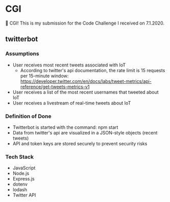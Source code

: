 # CGI
:wave: CGI! This is my submission for the Code Challenge I received on 7.1.2020.

## twitterbot

### Assumptions
* User receives most recent tweets associated with IoT
  * According to twitter's api documentation, the rate limit is 15 requests per 15-minute window: https://developer.twitter.com/en/docs/labs/tweet-metrics/api-reference/get-tweets-metrics-v1
* User receives a list of the most recent usernames that tweeted about IoT
* User receives a livestream of real-time tweets about IoT

### Definition of Done
* Twitterbot is started with the command: npm start
* Data from twitter's api are visualized in a JSON-style objects (recent tweets)
* API and token keys are stored securely to prevent security risks

### Tech Stack
* JavaScript
* Node.js
* Express.js
* dotenv
* lodash
* Twitter API



